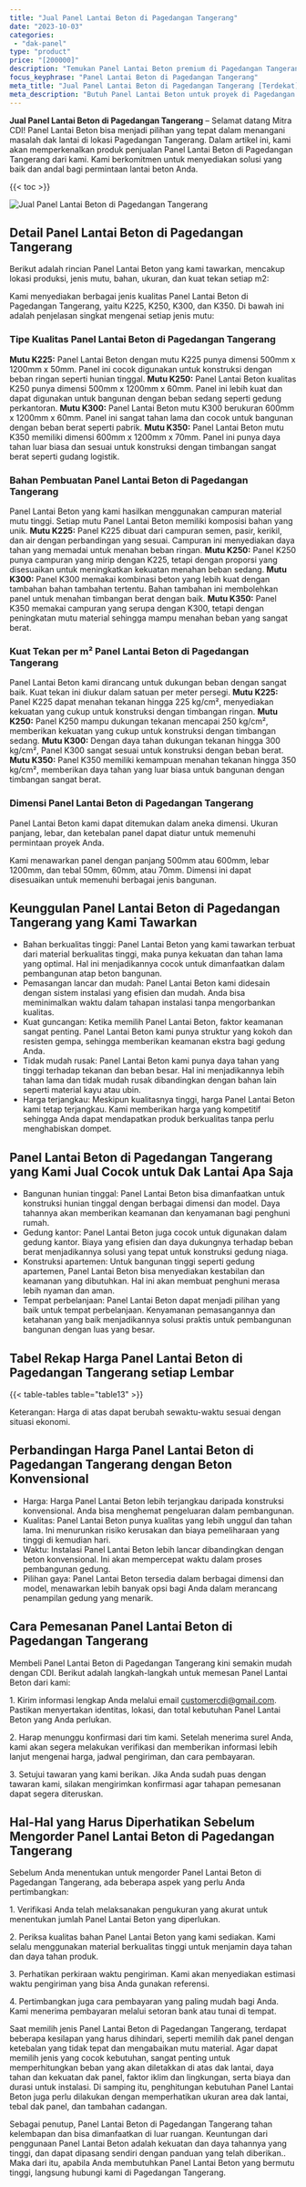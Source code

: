 ```yaml
---
title: "Jual Panel Lantai Beton di Pagedangan Tangerang"
date: "2023-10-03"
categories:
 - "dak-panel"
type: "product"
price: "[200000]"
description: "Temukan Panel Lantai Beton premium di Pagedangan Tangerang. Panel Lantai Beton dirancang untuk kebutuhan konstruksi modern dengan performa andalan. Konsultasi gratis."
focus_keyphrase: "Panel Lantai Beton di Pagedangan Tangerang"
meta_title: "Jual Panel Lantai Beton di Pagedangan Tangerang [Terdekat] - CDI"
meta_description: "Butuh Panel Lantai Beton untuk proyek di Pagedangan Tangerang?. Tersedia Panel Lantai Beton premium untuk pembangunan. Promo menarik hanya di sini."
---
```


**Jual Panel Lantai Beton di Pagedangan Tangerang** – Selamat datang Mitra CDI! Panel Lantai Beton bisa menjadi pilihan yang tepat dalam menangani masalah dak lantai di lokasi Pagedangan Tangerang. Dalam artikel ini, kami akan memperkenalkan produk penjualan Panel Lantai Beton di Pagedangan Tangerang dari kami. Kami berkomitmen untuk menyediakan solusi yang baik dan andal bagi permintaan lantai beton Anda.

{{< toc >}}

![Jual Panel Lantai Beton di Pagedangan Tangerang](/images/dak-panel/dak-panel-13.jpg)

## Detail Panel Lantai Beton di Pagedangan Tangerang

Berikut adalah rincian Panel Lantai Beton yang kami tawarkan, mencakup lokasi produksi, jenis mutu, bahan, ukuran, dan kuat tekan setiap m2:

Kami menyediakan berbagai jenis kualitas Panel Lantai Beton di Pagedangan Tangerang, yaitu K225, K250, K300, dan K350. Di bawah ini adalah penjelasan singkat mengenai setiap jenis mutu:

### Tipe Kualitas Panel Lantai Beton di Pagedangan Tangerang

**Mutu K225:** Panel Lantai Beton dengan mutu K225 punya dimensi 500mm x 1200mm x 50mm. Panel ini cocok digunakan untuk konstruksi dengan beban ringan seperti hunian tinggal.
**Mutu K250:** Panel Lantai Beton kualitas K250 punya dimensi 500mm x 1200mm x 60mm. Panel ini lebih kuat dan dapat digunakan untuk bangunan dengan beban sedang seperti gedung perkantoran.
**Mutu K300:** Panel Lantai Beton mutu K300 berukuran 600mm x 1200mm x 60mm. Panel ini sangat tahan lama dan cocok untuk bangunan dengan beban berat seperti pabrik.
**Mutu K350:** Panel Lantai Beton mutu K350 memiliki dimensi 600mm x 1200mm x 70mm. Panel ini punya daya tahan luar biasa dan sesuai untuk konstruksi dengan timbangan sangat berat seperti gudang logistik.

### Bahan Pembuatan Panel Lantai Beton di Pagedangan Tangerang

Panel Lantai Beton yang kami hasilkan menggunakan campuran material mutu tinggi. Setiap mutu Panel Lantai Beton memiliki komposisi bahan yang unik.
**Mutu K225:** Panel K225 dibuat dari campuran semen, pasir, kerikil, dan air dengan perbandingan yang sesuai. Campuran ini menyediakan daya tahan yang memadai untuk menahan beban ringan.
**Mutu K250:** Panel K250 punya campuran yang mirip dengan K225, tetapi dengan proporsi yang disesuaikan untuk meningkatkan kekuatan menahan beban sedang.
**Mutu K300:** Panel K300 memakai kombinasi beton yang lebih kuat dengan tambahan bahan tambahan tertentu. Bahan tambahan ini membolehkan panel untuk menahan timbangan berat dengan baik.
**Mutu K350:** Panel K350 memakai campuran yang serupa dengan K300, tetapi dengan peningkatan mutu material sehingga mampu menahan beban yang sangat berat.

### Kuat Tekan per m² Panel Lantai Beton di Pagedangan Tangerang

Panel Lantai Beton kami dirancang untuk dukungan beban dengan sangat baik. Kuat tekan ini diukur dalam satuan per meter persegi.
**Mutu K225:** Panel K225 dapat menahan tekanan hingga 225 kg/cm², menyediakan kekuatan yang cukup untuk konstruksi dengan timbangan ringan.
**Mutu K250:** Panel K250 mampu dukungan tekanan mencapai 250 kg/cm², memberikan kekuatan yang cukup untuk konstruksi dengan timbangan sedang.
**Mutu K300:** Dengan daya tahan dukungan tekanan hingga 300 kg/cm², Panel K300 sangat sesuai untuk konstruksi dengan beban berat.
**Mutu K350:** Panel K350 memiliki kemampuan menahan tekanan hingga 350 kg/cm², memberikan daya tahan yang luar biasa untuk bangunan dengan timbangan sangat berat.

### Dimensi Panel Lantai Beton di Pagedangan Tangerang

Panel Lantai Beton kami dapat ditemukan dalam aneka dimensi. Ukuran panjang, lebar, dan ketebalan panel dapat diatur untuk memenuhi permintaan proyek Anda.

Kami menawarkan panel dengan panjang 500mm atau 600mm, lebar 1200mm, dan tebal 50mm, 60mm, atau 70mm. Dimensi ini dapat disesuaikan untuk memenuhi berbagai jenis bangunan.

## Keunggulan Panel Lantai Beton di Pagedangan Tangerang yang Kami Tawarkan

*   Bahan berkualitas tinggi: Panel Lantai Beton yang kami tawarkan terbuat dari material berkualitas tinggi, maka punya kekuatan dan tahan lama yang optimal. Hal ini menjadikannya cocok untuk dimanfaatkan dalam pembangunan atap beton bangunan.
*   Pemasangan lancar dan mudah: Panel Lantai Beton kami didesain dengan sistem instalasi yang efisien dan mudah. Anda bisa meminimalkan waktu dalam tahapan instalasi tanpa mengorbankan kualitas.
*   Kuat guncangan: Ketika memilih Panel Lantai Beton, faktor keamanan sangat penting. Panel Lantai Beton kami punya struktur yang kokoh dan resisten gempa, sehingga memberikan keamanan ekstra bagi gedung Anda.
*   Tidak mudah rusak: Panel Lantai Beton kami punya daya tahan yang tinggi terhadap tekanan dan beban besar. Hal ini menjadikannya lebih tahan lama dan tidak mudah rusak dibandingkan dengan bahan lain seperti material kayu atau ubin.
*   Harga terjangkau: Meskipun kualitasnya tinggi, harga Panel Lantai Beton kami tetap terjangkau. Kami memberikan harga yang kompetitif sehingga Anda dapat mendapatkan produk berkualitas tanpa perlu menghabiskan dompet.

## Panel Lantai Beton di Pagedangan Tangerang yang Kami Jual Cocok untuk Dak Lantai Apa Saja

*   Bangunan hunian tinggal: Panel Lantai Beton bisa dimanfaatkan untuk konstruksi hunian tinggal dengan berbagai dimensi dan model. Daya tahannya akan memberikan keamanan dan kenyamanan bagi penghuni rumah.
*   Gedung kantor: Panel Lantai Beton juga cocok untuk digunakan dalam gedung kantor. Biaya yang efisien dan daya dukungnya terhadap beban berat menjadikannya solusi yang tepat untuk konstruksi gedung niaga.
*   Konstruksi apartemen: Untuk bangunan tinggi seperti gedung apartemen, Panel Lantai Beton bisa menyediakan kestabilan dan keamanan yang dibutuhkan. Hal ini akan membuat penghuni merasa lebih nyaman dan aman.
*   Tempat perbelanjaan: Panel Lantai Beton dapat menjadi pilihan yang baik untuk tempat perbelanjaan. Kenyamanan pemasangannya dan ketahanan yang baik menjadikannya solusi praktis untuk pembangunan bangunan dengan luas yang besar.

## Tabel Rekap Harga Panel Lantai Beton di Pagedangan Tangerang setiap Lembar

{{< table-tables table="table13" >}}

Keterangan: Harga di atas dapat berubah sewaktu-waktu sesuai dengan situasi ekonomi.

## Perbandingan Harga Panel Lantai Beton di Pagedangan Tangerang dengan Beton Konvensional

*   Harga: Harga Panel Lantai Beton lebih terjangkau daripada konstruksi konvensional. Anda bisa menghemat pengeluaran dalam pembangunan.
*   Kualitas: Panel Lantai Beton punya kualitas yang lebih unggul dan tahan lama. Ini menurunkan risiko kerusakan dan biaya pemeliharaan yang tinggi di kemudian hari.
*   Waktu: Instalasi Panel Lantai Beton lebih lancar dibandingkan dengan beton konvensional. Ini akan mempercepat waktu dalam proses pembangunan gedung.
*   Pilihan gaya: Panel Lantai Beton tersedia dalam berbagai dimensi dan model, menawarkan lebih banyak opsi bagi Anda dalam merancang penampilan gedung yang menarik.

## Cara Pemesanan Panel Lantai Beton di Pagedangan Tangerang

Membeli Panel Lantai Beton di Pagedangan Tangerang kini semakin mudah dengan CDI. Berikut adalah langkah-langkah untuk memesan Panel Lantai Beton dari kami:

1\.  Kirim informasi lengkap Anda melalui email customercdi@gmail.com. Pastikan menyertakan identitas, lokasi, dan total kebutuhan Panel Lantai Beton yang Anda perlukan.

2\.  Harap menunggu konfirmasi dari tim kami. Setelah menerima surel Anda, kami akan segera melakukan verifikasi dan memberikan informasi lebih lanjut mengenai harga, jadwal pengiriman, dan cara pembayaran.

3\.  Setujui tawaran yang kami berikan. Jika Anda sudah puas dengan tawaran kami, silakan mengirimkan konfirmasi agar tahapan pemesanan dapat segera diteruskan.

## Hal-Hal yang Harus Diperhatikan Sebelum Mengorder Panel Lantai Beton di Pagedangan Tangerang

Sebelum Anda menentukan untuk mengorder Panel Lantai Beton di Pagedangan Tangerang, ada beberapa aspek yang perlu Anda pertimbangkan:

1\.  Verifikasi Anda telah melaksanakan pengukuran yang akurat untuk menentukan jumlah Panel Lantai Beton yang diperlukan.

2\.  Periksa kualitas bahan Panel Lantai Beton yang kami sediakan. Kami selalu menggunakan material berkualitas tinggi untuk menjamin daya tahan dan daya tahan produk.

3\.  Perhatikan perkiraan waktu pengiriman. Kami akan menyediakan estimasi waktu pengiriman yang bisa Anda gunakan referensi.

4\.  Pertimbangkan juga cara pembayaran yang paling mudah bagi Anda. Kami menerima pembayaran melalui setoran bank atau tunai di tempat.

Saat memilih jenis Panel Lantai Beton di Pagedangan Tangerang, terdapat beberapa kesilapan yang harus dihindari, seperti memilih dak panel dengan ketebalan yang tidak tepat dan mengabaikan mutu material. Agar dapat memilih jenis yang cocok kebutuhan, sangat penting untuk memperhitungkan beban yang akan diletakkan di atas dak lantai, daya tahan dan kekuatan dak panel, faktor iklim dan lingkungan, serta biaya dan durasi untuk instalasi. Di samping itu, penghitungan kebutuhan Panel Lantai Beton juga perlu dilakukan dengan memperhatikan ukuran area dak lantai, tebal dak panel, dan tambahan cadangan.

Sebagai penutup, Panel Lantai Beton di Pagedangan Tangerang tahan kelembapan dan bisa dimanfaatkan di luar ruangan. Keuntungan dari penggunaan Panel Lantai Beton adalah kekuatan dan daya tahannya yang tinggi, dan dapat dipasang sendiri dengan panduan yang telah diberikan.. Maka dari itu, apabila Anda membutuhkan Panel Lantai Beton yang bermutu tinggi, langsung hubungi kami di Pagedangan Tangerang.